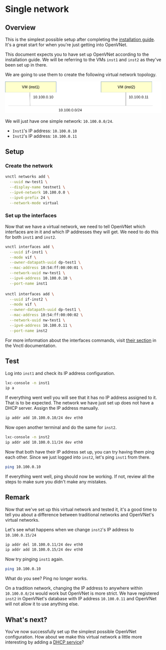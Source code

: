 # Single network

## Overview

This is the simplest possible setup after completing the [installation guide](../installation). It's a great start for when you're just getting into OpenVNet.

This document expects you to have set up OpenVNet according to the installation guide. We will be referring to the VMs `inst1` and `inst2` as they've been set up in there.

We are going to use them to create the following virtual network topology.

![Single Network](img/single-network.png)

We will just have one simple network: `10.100.0.0/24`.

* `Inst1`'s IP address: `10.100.0.10`
* `Inst2`'s IP address: `10.100.0.11`

## Setup

### Create the network

```bash
vnctl networks add \
  --uuid nw-test1 \
  --display-name testnet1 \
  --ipv4-network 10.100.0.0 \
  --ipv4-prefix 24 \
  --network-mode virtual
```

### Set up the interfaces

Now that we have a virtual network, we need to tell OpenVNet which interfaces are in it and which IP addresses they will get. We need to do this for both `inst1` and `inst2`.

```bash
vnctl interfaces add \
  --uuid if-inst1 \
  --mode vif \
  --owner-datapath-uuid dp-test1 \
  --mac-address 10:54:ff:00:00:01 \
  --network-uuid nw-test1 \
  --ipv4-address 10.100.0.10 \
  --port-name inst1

vnctl interfaces add \
  --uuid if-inst2 \
  --mode vif \
  --owner-datapath-uuid dp-test1 \
  --mac-address 10:54:ff:00:00:02 \
  --network-uuid nw-test1 \
  --ipv4-address 10.100.0.11 \
  --port-name inst2
```

For more information about the interfaces commands, visit [their section](../vnctl/interfaces) in the Vnctl documentation.

## Test

Log into `inst1` and check its IP address configuration.

```bash
lxc-console -n inst1
ip a
```

If everything went well you will see that it has no IP address assigned to it. That is to be expected. The network we have just set up does not have a DHCP server. Assign the IP address manually.

```bash
ip addr add 10.100.0.10/24 dev eth0
```

Now open another terminal and do the same for `inst2`.

```bash
lxc-console -n inst2
ip addr add 10.100.0.11/24 dev eth0
```

Now that both have their IP address set up, you can try having them ping each other. Since we just logged into `inst2`, let's ping `inst1` from there.

```bash
ping 10.100.0.10
```

If everything went well, ping should now be working. If not, review all the steps to make sure you didn't make any mistakes.

## Remark

Now that we've set up this virtual network and tested it, it's a good time to tell you about a difference between traditional networks and OpenVNet's virtual networks.

Let's see what happens when we change `inst2`'s IP address to `10.100.0.15/24`

```bash
ip addr del 10.100.0.11/24 dev eth0
ip addr add 10.100.0.15/24 dev eth0
```

Now try pinging `inst1` again.

```bash
ping 10.100.0.10
```

What do you see? Ping no longer works.

On a tradition network, changing the IP address to anywhere within `10.100.0.0/24` would work but OpenVNet is more strict. We have registered `inst2` in OpenVNet's database with IP address `10.100.0.11` and OpenVNet will not allow it to use anything else.

## What's next?

You've now successfully set up the simplest possible OpenVNet configuration. How about we make this virtual network a little more interesting by adding a [DHCP service](single-network-dhcp)?
